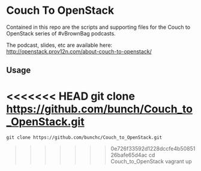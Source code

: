 # Couch To OpenStack

Contained in this repo are the scripts and supporting files for the Couch to OpenStack series of #vBrownBag podcasts.

The podcast, slides, etc are available here: http://openstack.prov12n.com/about-couch-to-openstack/

## Usage

<<<<<<< HEAD
	git clone https://github.com/bunch/Couch_to_OpenStack.git
=======
	git clone https://github.com/bunchc/Couch_to_OpenStack.git
>>>>>>> 0e726f33592d1228dccfe4b5085126bafe65d4ac
	cd Couch_to_OpenStack
	vagrant up

